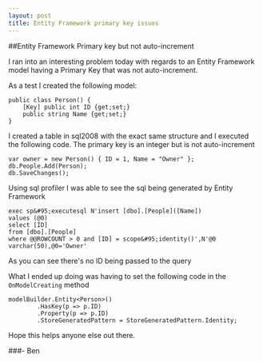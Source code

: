 ```yaml
---
layout: post
title: Entity Framework primary key issues
---
```


##Entity Framework Primary key but not auto-increment

I ran into an interesting problem today with regards to an Entity Framework model having a Primary Key that was not auto-increment.

As a test I created the following model:

    public class Person() {
        [Key] public int ID {get;set;}
        public string Name {get;set;}
    }


I created a table in sql2008 with the exact same structure and I executed the following code. The primary key is an integer but is not auto-increment

    var owner = new Person() { ID = 1, Name = "Owner" };
    db.People.Add(Person);
    db.SaveChanges();


Using sql profiler I was able to see the sql being generated by Entity Framework

    exec sp&#95;executesql N'insert [dbo].[People]([Name])
    values (@0)
    select [ID]
    from [dbo].[People]
    where @@ROWCOUNT > 0 and [ID] = scope&#95;identity()',N'@0 varchar(50),@0='Owner'


As you can see there's no ID being passed to the query

What I ended up doing was having to set the following code in the `OnModelCreating` method

    modelBuilder.Entity<Person>()
            .HasKey(p => p.ID)
            .Property(p => p.ID)
            .StoreGeneratedPattern = StoreGeneratedPattern.Identity;


Hope this helps anyone else out there.

###- Ben